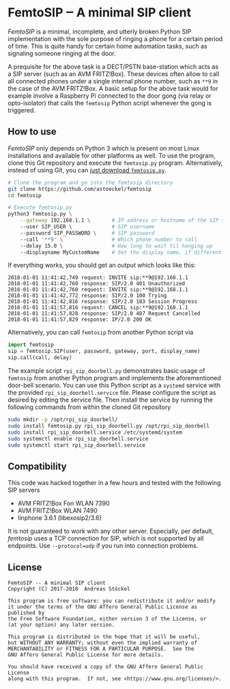 # FemtoSIP ‒ A minimal SIP client

*FemtoSIP* is a minimal, incomplete, and utterly broken Python SIP
implementation with the sole purpose of ringing a phone for a certain period of
time. This is quite handy for certain home automation tasks, such as signaling
someone ringing at the door.

A prequisite for the above task is a DECT/PSTN base-station which acts as a
SIP server (such as an AVM FRITZ!Box). These devices often allow to call all
connected phones under a single internal phone number, such as `**9` in the case
of the AVM FRITZ!Box. A basic setup for the above task would for example involve
a Raspberry Pi connected to the door gong (via relay or opto-isolator) that
calls the `femtosip` Python script whenever the gong is triggered.

## How to use

*FemtoSIP* only depends on Python 3 which is present on most Linux
installations and available for other platforms as well. To use the program,
clone this Git repository and execute the `femtosip.py` program. Alternatively,
instead of using Git, you can [just download `femtosip.py`](https://raw.githubusercontent.com/astoeckel/femtosip/master/femtosip.py).

```sh
# Clone the program and go into the femtosip directory
git clone https://github.com/astoeckel/femtosip
cd femtosip

# Execute femtosip.py
python3 femtosip.py \
    --gateway 192.168.1.1 \       # IP address or hostname of the SIP server
    --user SIP_USER \             # SIP username
    --password SIP_PASSWORD \     # SIP password
    --call '**9' \                # Which phone number to call
    --delay 15.0 \                # How long to wait til hanging up
    --displayname MyCustomName    # Set the display name, if different from SIP login
```

If everything works, you should get an output which looks like this:
```
2018-01-01 11:41:42,749 request: INVITE sip:**9@192.168.1.1
2018-01-01 11:41:42,760 response: SIP/2.0 401 Unauthorized
2018-01-01 11:41:42,760 request: INVITE sip:**9@192.168.1.1
2018-01-01 11:41:42,772 response: SIP/2.0 100 Trying
2018-01-01 11:41:42,816 response: SIP/2.0 183 Session Progress
2018-01-01 11:41:57,816 request: CANCEL sip:**9@192.168.1.1
2018-01-01 11:41:57,828 response: SIP/2.0 487 Request Cancelled
2018-01-01 11:41:57,829 response: IP/2.0 200 OK
```

Alternatively, you can call `femtosip` from another Python script via
```python
import femtosip
sip = femtosip.SIP(user, password, gateway, port, display_name)
sip.call(call, delay)
```
The example script `rpi_sip_doorbell.py` demonstrates basic usage of `femtosip`
from another Python program and implements the aforementioned door-bell scenario.
You can use this Python script as a `systemd` service with the provided
`rpi_sip_doorbell.service` file. Please configure the script as desired by
editing the service file. Then install the service by running the following
commands from within the cloned Git repository
```sh
sudo mkdir -p /opt/rpi_sip_doorbell/
sudo install femtosip.py rpi_sip_doorbell.py /opt/rpi_sip_doorbell
sudo install rpi_sip_doorbell.service /etc/systemd/system
sudo systemctl enable rpi_sip_doorbell.service
sudo systemctl start rpi_sip_doorbell.service
```

## Compatibility

This code was hacked together in a few hours and tested with the following SIP
servers

* AVM FRITZ!Box Fon WLAN 7390
* AVM FRITZ!Box WLAN 7490
* linphone 3.6.1 (libexosip2/3.6)

It is not guaranteed to work with any other server. Especially, per default,
*femtosip* uses a TCP connection for SIP, which is not supported by all
endpoints. Use `--protocol=udp` if you run into connection problems.


## License

```
FemtoSIP -- A minimal SIP client
Copyright (C) 2017-2018  Andreas Stöckel

This program is free software: you can redistribute it and/or modify
it under the terms of the GNU Affero General Public License as published by
the Free Software Foundation, either version 3 of the License, or
(at your option) any later version.

This program is distributed in the hope that it will be useful,
but WITHOUT ANY WARRANTY; without even the implied warranty of
MERCHANTABILITY or FITNESS FOR A PARTICULAR PURPOSE.  See the
GNU Affero General Public License for more details.

You should have received a copy of the GNU Affero General Public License
along with this program.  If not, see <https://www.gnu.org/licenses/>.
```
